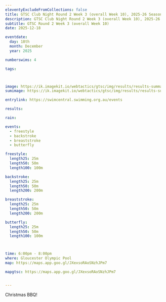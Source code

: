 ```yaml
---
eleventyExcludeFromCollections: false
title: GTSC Club Night Round 2 Week 3 (overall Week 10), 2025-26 Season
description: GTSC Club Night Round 2 Week 3 (overall Week 10), 2025-26 Season
subtitle: GTSC Round 2 Week 3 (overall Week 10)
date: 2025-12-18

eventdate:
  day: 18th
  month: December
  year: 2025

numberswims: 4

tags:



image: https://ik.imagekit.io/webtactics/gtsc/img/results/results-summary-10.jpg
sumimage: https://ik.imagekit.io/webtactics/gtsc/img/results/results-summary-10.jpg

entrylink: https://swimcentral.swimming.org.au/events

results: 

rain: 

events:
  - freestyle
  - backstroke
  - breaststroke
  - butterfly

freestyle:
  length25: 25m
  length50: 50m
  length100: 100m

backstroke:
  length25: 25m
  length50: 50m
  length200: 200m

breaststroke:
  length25: 25m
  length50: 50m
  length200: 200m

butterfly:
  length25: 25m
  length50: 50m
  length100: 100m



time: 6:00pm - 8:00pm
where: Gloucester Olympic Pool
map: https://maps.app.goo.gl/JXexsoRAoSNzhJPm7

mapgtsc: https://maps.app.goo.gl/JXexsoRAoSNzhJPm7


---
```





Christmas BBQ!